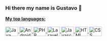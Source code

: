 ### Hi there my name is Gustavo 👋

<div align="center">
  <a href="https://github.com/gustavoo01">
  <!-- <img height="180em" src="https://github-readme-stats.vercel.app/api?username=gustavoo01&show_icons=true&theme=gruvbox&include_all_commits=true&count_private=true"/> -->
</div>
  <b>My top languages:</b>
<div style="display: inline_block"><br>
  <img align="center" alt="Java" height="30" width="40" src="https://cdn.jsdelivr.net/gh/devicons/devicon/icons/java/java-original.svg"/>
  <img align="center" alt="Android Studio" height="30" width="40" src="https://cdn.jsdelivr.net/gh/devicons/devicon/icons/androidstudio/androidstudio-original.svg" />
  <img align="center" alt="PHP" height="30" width="40" src="https://cdn.jsdelivr.net/gh/devicons/devicon/icons/php/php-original.svg"/>
  <img align="center" alt="Laravel" height="30" width="40" src="https://cdn.jsdelivr.net/gh/devicons/devicon/icons/php/laravel-original.svg"/>
  <img align="center" alt="Javascript" height="30" width="40" src="https://cdn.jsdelivr.net/gh/devicons/devicon/icons/javascript/javascript-original.svg"hthtm/>
  <img align="center" alt="HTML" height="30" width="40" src="https://cdn.jsdelivr.net/gh/devicons/devicon/icons/html5/html5-original.svg"/>
  <img align="center" alt="CSS" height="30" width="40" src="https://cdn.jsdelivr.net/gh/devicons/devicon/icons/css3/css3-original.svg" />
</div>
